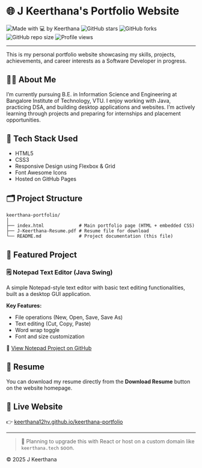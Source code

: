 # 🌐 J Keerthana's Portfolio Website

![Made with 💻 by Keerthana](https://img.shields.io/badge/Made%20with-%F0%9F%92%BB%20by%20Keerthana-blueviolet)
![GitHub stars](https://img.shields.io/github/stars/keerthana12hv/keerthana-portfolio?style=social)
![GitHub forks](https://img.shields.io/github/forks/keerthana12hv/keerthana-portfolio?style=social)
![GitHub repo size](https://img.shields.io/github/repo-size/keerthana12hv/keerthana-portfolio)
![Profile views](https://komarev.com/ghpvc/?username=keerthana12hv&color=blue)

---

This is my personal portfolio website showcasing my skills, projects, achievements, and career interests as a Software Developer in progress.

## 🧑‍💻 About Me
I’m currently pursuing B.E. in Information Science and Engineering at Bangalore Institute of Technology, VTU. I enjoy working with Java, practicing DSA, and building desktop applications and websites. I’m actively learning through projects and preparing for internships and placement opportunities.

## 🚀 Tech Stack Used
- HTML5  
- CSS3  
- Responsive Design using Flexbox & Grid  
- Font Awesome Icons  
- Hosted on GitHub Pages

## 🗂️ Project Structure
```
keerthana-portfolio/
│
├── index.html             # Main portfolio page (HTML + embedded CSS)
├── J-Keerthana-Resume.pdf # Resume file for download
└── README.md              # Project documentation (this file)
```

## 📝 Featured Project

### 🗒️ Notepad Text Editor (Java Swing)
A simple Notepad-style text editor with basic text editing functionalities, built as a desktop GUI application.

**Key Features:**
- File operations (New, Open, Save, Save As)
- Text editing (Cut, Copy, Paste)
- Word wrap toggle
- Font and size customization

🔗 [View Notepad Project on GitHub](https://github.com/keerthana12hv/NotepadProject)

## 📄 Resume
You can download my resume directly from the **Download Resume** button on the website homepage.

## 🔗 Live Website
👉 [keerthana12hv.github.io/keerthana-portfolio](https://keerthana12hv.github.io/keerthana-portfolio)

---

> 🚀 Planning to upgrade this with React or host on a custom domain like `keerthana.tech` soon.

© 2025 J Keerthana
